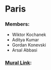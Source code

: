 # Paris

### Members:
- Wiktor Kochanek
- Aditya Kumar
- Gordan Konevski
- Arsal Abbasi


### [Mural Link](https://app.mural.co/t/hochshulehammlippstadt7689/m/hochshulehammlippstadt7689/1650873654706/c46a067039c32433a985ffb70fcf405116b3d127?sender=u11dbedfd290b822ec1e51319):
